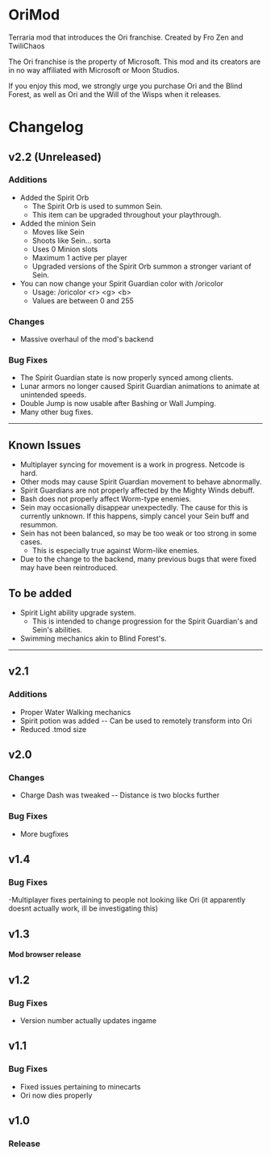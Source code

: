# OriMod
Terraria mod that introduces the Ori franchise. Created by Fro Zen and TwiliChaos

The Ori franchise is the property of Microsoft. This mod and its creators are in no way affiliated with Microsoft or Moon Studios.

If you enjoy this mod, we strongly urge you purchase Ori and the Blind Forest, as well as Ori and the Will of the Wisps when it releases.

# Changelog

## v2.2 (Unreleased)
### Additions
- Added the Spirit Orb
    - The Spirit Orb is used to summon Sein.
    - This item can be upgraded throughout your playthrough.
- Added the minion Sein
    - Moves like Sein
    - Shoots like Sein... sorta
    - Uses 0 Minion slots
    - Maximum 1 active per player
    - Upgraded versions of the Spirit Orb summon a stronger variant of Sein.
- You can now change your Spirit Guardian color with /oricolor
    - Usage: /oricolor \<r> \<g> \<b>
    - Values are between 0 and 255
### Changes
- Massive overhaul of the mod's backend
### Bug Fixes
- The Spirit Guardian state is now properly synced among clients.
- Lunar armors no longer caused Spirit Guardian animations to animate at unintended speeds.
- Double Jump is now usable after Bashing or Wall Jumping.
- Many other bug fixes.
---
## Known Issues
- Multiplayer syncing for movement is a work in progress. Netcode is hard.
- Other mods may cause Spirit Guardian movement to behave abnormally.
- Spirit Guardians are not properly affected by the Mighty Winds debuff.
- Bash does not properly affect Worm-type enemies.
- Sein may occasionally disappear unexpectedly. The cause for this is currently unknown. If this happens, simply cancel your Sein buff and resummon.
- Sein has not been balanced, so may be too weak or too strong in some cases.
    - This is especially true against Worm-like enemies.
- Due to the change to the backend, many previous bugs that were fixed may have been reintroduced.

## To be added
- Spirit Light ability upgrade system.
    - This is intended to change progression for the Spirit Guardian's and Sein's abilities.
- Swimming mechanics akin to Blind Forest's.
---
## v2.1
### Additions
- Proper Water Walking mechanics
- Spirit potion was added
-- Can be used to remotely transform into Ori
- Reduced .tmod size
## v2.0
### Changes
- Charge Dash was tweaked
-- Distance is two blocks further
### Bug Fixes
- More bugfixes
## v1.4
### Bug Fixes
-Multiplayer fixes pertaining to people not looking like Ori
(it apparently doesnt actually work, ill be investigating this)
## v1.3
#### Mod browser release
## v1.2
### Bug Fixes
- Version number actually updates ingame
## v1.1
### Bug Fixes
- Fixed issues pertaining to minecarts
- Ori now dies properly
## v1.0
### Release